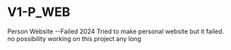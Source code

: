# V1-P_WEB
Person Website --Failed 2024
Tried to make personal website but it failed. no possibility working on this project any long
